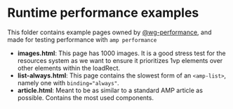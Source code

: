 # Runtime performance examples

This folder contains example pages owned by [@wg-performance](https://github.com/ampproject/wg-performance), and made for testing performance with `amp performance`

-   **images.html**: This page has 1000 images. It is a good stress test for the resources system as we want to ensure it prioritizes 1vp elements over other elements within the loadRect.
-   **list-always.html**: This page contains the slowest form of an `<amp-list>`, namely one with `binding="always"`.
-   **article.html**: Meant to be as similar to a standard AMP article as possible. Contains the most used components.
